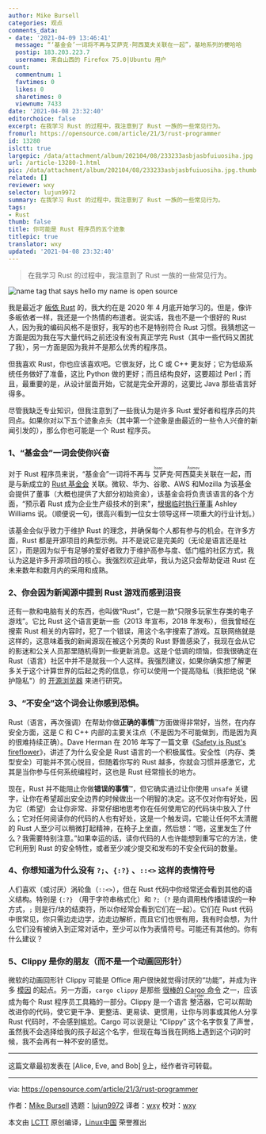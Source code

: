 ```yaml
---
author: Mike Bursell
categories: 观点
comments_data:
- date: '2021-04-09 13:46:41'
  message: “‘基金会’一词将不再与艾萨克·阿西莫夫关联在一起”，基地系列的梗哈哈
  postip: 183.203.223.7
  username: 来自山西的 Firefox 75.0|Ubuntu 用户
count:
  commentnum: 1
  favtimes: 0
  likes: 0
  sharetimes: 0
  viewnum: 7433
date: '2021-04-08 23:32:40'
editorchoice: false
excerpt: 在我学习 Rust 的过程中，我注意到了 Rust 一族的一些常见行为。
fromurl: https://opensource.com/article/21/3/rust-programmer
id: 13280
islctt: true
largepic: /data/attachment/album/202104/08/233233asbjasbfuiuosiha.jpg
url: /article-13280-1.html
pic: /data/attachment/album/202104/08/233233asbjasbfuiuosiha.jpg.thumb.jpg
related: []
reviewer: wxy
selector: lujun9972
summary: 在我学习 Rust 的过程中，我注意到了 Rust 一族的一些常见行为。
tags:
- Rust
thumb: false
title: 你可能是 Rust 程序员的五个迹象
titlepic: true
translator: wxy
updated: '2021-04-08 23:32:40'
---
```



> 
> 在我学习 Rust 的过程中，我注意到了 Rust 一族的一些常见行为。
> 
> 
> 


![](/data/attachment/album/202104/08/233233asbjasbfuiuosiha.jpg "name tag that says hello my name is open source")


我是最近才 [皈依 Rust](https://opensource.com/article/20/6/why-rust) 的，我大约在是 2020 年 4 月底开始学习的。但是，像许多皈依者一样，我还是一个热情的布道者。说实话，我也不是一个很好的 Rust 人，因为我的编码风格不是很好，我写的也不是特别符合 Rust 习惯。我猜想这一方面是因为我在写大量代码之前还没有没有真正学完 Rust（其中一些代码又困扰了我），另一方面是因为我并不是那么优秀的程序员。


但我喜欢 Rust，你也应该喜欢吧。它很友好，比 C 或 C++ 更友好；它为低级系统任务做好了准备，这比 Python 做的更好；而且结构良好，这要超过 Perl；而且，最重要的是，从设计层面开始，它就是完全开源的，这要比 Java 那些语言好得多。


尽管我缺乏专业知识，但我注意到了一些我认为是许多 Rust 爱好者和程序员的共同点。如果你对以下五个迹象点头（其中第一个迹象是由最近的一些令人兴奋的新闻引发的），那么你也可能是一个 Rust 程序员。


### 1、“基金会”一词会使你兴奋


对于 Rust 程序员来说，“基金会”一词将不再与<ruby> 艾萨克·阿西莫夫 <rt>  Isaac Asimov </rt></ruby>关联在一起，而是与新成立的 [Rust 基金会](https://foundation.rust-lang.org/) 关联。微软、华为、谷歌、AWS 和Mozilla 为该基金会提供了董事（大概也提供了大部分初始资金），该基金会将负责该语言的各个方面，“预示着 Rust 成为企业生产级技术的到来”，[根据临时执行董事](https://foundation.rust-lang.org/posts/2021-02-08-hello-world/) Ashley Williams 说。（顺便说一句，很高兴看到一位女士领导这样一项重大的行业计划。）


该基金会似乎致力于维护 Rust 的理念，并确保每个人都有参与的机会。在许多方面，Rust 都是开源项目的典型示例。并不是说它是完美的（无论是语言还是社区），而是因为似乎有足够的爱好者致力于维护高参与度、低门槛的社区方式，我认为这是许多开源项目的核心。我强烈欢迎此举，我认为这只会帮助促进 Rust 在未来数年和数月内的采用和成熟。


### 2、你会因为新闻源中提到 Rust 游戏而感到沮丧


还有一款和电脑有关的东西，也叫做“Rust”，它是一款“只限多玩家生存类的电子游戏”。它比 Rust 这个语言更新一些（2013 年宣布，2018 年发布），但我曾经在搜索 Rust 相关的内容时，犯了一个错误，用这个名字搜索了游戏。互联网络就是这样的，这意味着我的新闻源现在被这个另类的 Rust 野兽感染了，我现在会从它的影迷和公关人员那里随机得到一些更新消息。这是个低调的烦恼，但我很确定在 Rust（语言）社区中并不是就我一个人这样。我强烈建议，如果你确实想了解更多关于这个计算世界的后起之秀的信息，你可以使用一个提高隐私（我拒绝说 "保护隐私"）的 [开源浏览器](https://opensource.com/article/19/7/open-source-browsers) 来进行研究。


### 3、“不安全”这个词会让你感到恐惧。


Rust（语言，再次强调）在帮助你做**正确的事情**™方面做得非常好，当然，在内存安全方面，这是 C 和 C++ 内部的主要关注点（不是因为不可能做到，而是因为真的很难持续正确）。Dave Herman 在 2016 年写了一篇文章《[Safety is Rust's fireflower](https://www.thefeedbackloop.xyz/safety-is-rusts-fireflower/)》，讲述了为什么安全是 Rust 语言的一个积极属性。安全性（内存、类型安全）可能并不赏心悦目，但随着你写的 Rust 越多，你就会习惯并感激它，尤其是当你参与任何系统编程时，这也是 Rust 经常擅长的地方。


现在，Rust 并不能阻止你做**错误的事情**™，但它确实通过让你使用 `unsafe` 关键字，让你在希望超出安全边界的时候做出一个明智的决定。这不仅对你有好处，因为它（希望）会让你非常、非常仔细地思考你在任何使用它的代码块中放入了什么；它对任何阅读你的代码的人也有好处，这是一个触发词，它能让任何不太清醒的 Rust 人至少可以稍微打起精神，在椅子上坐直，然后想：“嗯，这里发生了什么？我需要特别注意。”如果幸运的话，读你代码的人也许能想到重写它的方法，使它利用到 Rust 的安全特性，或者至少减少提交和发布的不安全代码的数量。


### 4、你想知道为什么没有 `?;`、`{:?}` 、`::<>` 这样的表情符号


人们喜欢（或讨厌）涡轮鱼（`::<>`），但在 Rust 代码中你经常还会看到其他的语义结构。特别是 `{:?}` （用于字符串格式化）和 `?;`（`?` 是向调用栈传播错误的一种方式，`;` 则是行/块的结束符，所以你经常会看到它们在一起）。它们在 Rust 代码中很常见，你只需边走边学，边走边解析，而且它们也很有用，我有时会想，为什么它们没有被纳入到正常对话中，至少可以作为表情符号。可能还有其他的。你有什么建议？


### 5、Clippy 是你的朋友（而不是一个动画回形针）


微软的动画回形针 Clippy 可能是 Office 用户很快就觉得讨厌的“功能”，并成为许多 [模因](https://knowyourmeme.com/memes/clippy) 的起点。另一方面，`cargo clippy` 是那些 [很棒的 Cargo 命令](https://opensource.com/article/20/11/commands-rusts-cargo) 之一，应该成为每个 Rust 程序员工具箱的一部分。Clippy 是一个语言<ruby> 整洁器 <rt>  Linter </rt></ruby>，它可以帮助改进你的代码，使它更干净、更整洁、更易读、更惯用，让你与同事或其他人分享 Rust 代码时，不会感到尴尬。Cargo 可以说是让 “Clippy” 这个名字恢复了声誉，虽然我不会选择给我的孩子起这个名字，但现在每当我在网络上遇到这个词的时候，我不会再有一种不安的感觉。




---


这篇文章最初发表在 [Alice, Eve, and Bob] [9](https://aliceevebob.com/2021/02/09/5-signs-that-you-may-be-a-rust-programmer/)上，经作者许可转载。




---


via: <https://opensource.com/article/21/3/rust-programmer>


作者：[Mike Bursell](https://opensource.com/users/mikecamel) 选题：[lujun9972](https://github.com/lujun9972) 译者：[wxy](https://github.com/wxy) 校对：[wxy](https://github.com/wxy)


本文由 [LCTT](https://github.com/LCTT/TranslateProject) 原创编译，[Linux中国](https://linux.cn/) 荣誉推出